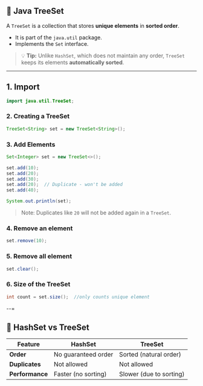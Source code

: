 ## 🌳 Java TreeSet

A `TreeSet` is a collection that stores **unique elements** in **sorted order**.

- It is part of the `java.util` package.
- Implements the `Set` interface.

> 💡 **Tip:** Unlike `HashSet`, which does not maintain any order, `TreeSet` keeps its elements **automatically sorted**.

---

## 1.  Import

```java
import java.util.TreeSet;
```

### 2.  Creating a TreeSet

```java
TreeSet<String> set = new TreeSet<String>();
```

### 3. Add Elements

```java
Set<Integer> set = new TreeSet<>();

set.add(10);
set.add(20);
set.add(30);
set.add(20);  // Duplicate - won't be added
set.add(40);

System.out.println(set);
```

> Note: Duplicates like `20` will not be added again in a `TreeSet`.

### 4. Remove an element

```java
set.remove(10);
```

### 5. Remove all element

```java
set.clear();
```
### 6. Size of the TreeSet

```java
int count = set.size();  //only counts unique element
```
--=


## 🔁 HashSet vs TreeSet

| Feature        | HashSet                  | TreeSet                     |
|----------------|---------------------------|------------------------------|
| **Order**      | No guaranteed order       | Sorted (natural order)      |
| **Duplicates** | Not allowed               | Not allowed                 |
| **Performance**| Faster (no sorting)       | Slower (due to sorting)     |
